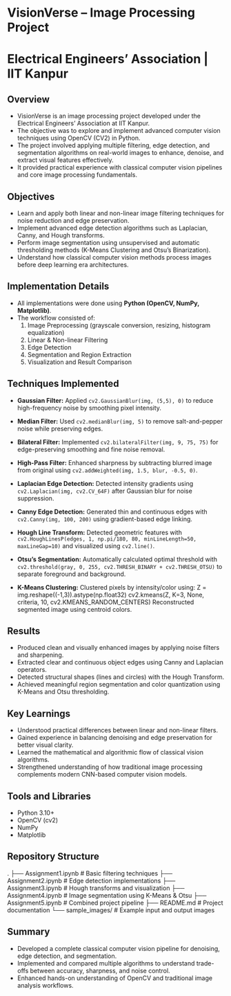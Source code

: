 # VisionVerse – Image Processing Project
# Electrical Engineers’ Association | IIT Kanpur

## Overview
- VisionVerse is an image processing project developed under the Electrical Engineers’ Association at IIT Kanpur.
- The objective was to explore and implement advanced computer vision techniques using OpenCV (CV2) in Python.
- The project involved applying multiple filtering, edge detection, and segmentation algorithms on real-world images to enhance, denoise, and extract visual features effectively.
- It provided practical experience with classical computer vision pipelines and core image processing fundamentals.

##  Objectives
- Learn and apply both linear and non-linear image filtering techniques for noise reduction and edge preservation.
- Implement advanced edge detection algorithms such as Laplacian, Canny, and Hough transforms.
- Perform image segmentation using unsupervised and automatic thresholding methods (K-Means Clustering and Otsu’s Binarization).
- Understand how classical computer vision methods process images before deep learning era architectures.

## Implementation Details
- All implementations were done using **Python (OpenCV, NumPy, Matplotlib)**.
- The workflow consisted of:
  1. Image Preprocessing (grayscale conversion, resizing, histogram equalization)
  2. Linear & Non-linear Filtering
  3. Edge Detection
  4. Segmentation and Region Extraction
  5. Visualization and Result Comparison

## Techniques Implemented
- **Gaussian Filter:** Applied `cv2.GaussianBlur(img, (5,5), 0)` to reduce high-frequency noise by smoothing pixel intensity.
- **Median Filter:** Used `cv2.medianBlur(img, 5)` to remove salt-and-pepper noise while preserving edges.
- **Bilateral Filter:** Implemented `cv2.bilateralFilter(img, 9, 75, 75)` for edge-preserving smoothing and fine noise removal.
- **High-Pass Filter:** Enhanced sharpness by subtracting blurred image from original using `cv2.addWeighted(img, 1.5, blur, -0.5, 0)`.

- **Laplacian Edge Detection:** Detected intensity gradients using `cv2.Laplacian(img, cv2.CV_64F)` after Gaussian blur for noise suppression.
- **Canny Edge Detection:** Generated thin and continuous edges with `cv2.Canny(img, 100, 200)` using gradient-based edge linking.
- **Hough Line Transform:** Detected geometric features with `cv2.HoughLinesP(edges, 1, np.pi/180, 80, minLineLength=50, maxLineGap=10)` and visualized using `cv2.line()`.

- **Otsu’s Segmentation:** Automatically calculated optimal threshold with `cv2.threshold(gray, 0, 255, cv2.THRESH_BINARY + cv2.THRESH_OTSU)` to separate foreground and background.
- **K-Means Clustering:** Clustered pixels by intensity/color using:
    Z = img.reshape((-1,3)).astype(np.float32)
    cv2.kmeans(Z, K=3, None, criteria, 10, cv2.KMEANS_RANDOM_CENTERS)
  Reconstructed segmented image using centroid colors.

##  Results
- Produced clean and visually enhanced images by applying noise filters and sharpening.
- Extracted clear and continuous object edges using Canny and Laplacian operators.
- Detected structural shapes (lines and circles) with the Hough Transform.
- Achieved meaningful region segmentation and color quantization using K-Means and Otsu thresholding.

##  Key Learnings
- Understood practical differences between linear and non-linear filters.
- Gained experience in balancing denoising and edge preservation for better visual clarity.
- Learned the mathematical and algorithmic flow of classical vision algorithms.
- Strengthened understanding of how traditional image processing complements modern CNN-based computer vision models.

##  Tools and Libraries
- Python 3.10+
- OpenCV (cv2)
- NumPy
- Matplotlib

##  Repository Structure
.
├── Assignment1.ipynb        # Basic filtering techniques
├── Assignment2.ipynb        # Edge detection implementations
├── Assignment3.ipynb        # Hough transforms and visualization
├── Assignment4.ipynb        # Image segmentation using K-Means & Otsu
├── Assignment5.ipynb        # Combined project pipeline
├── README.md                # Project documentation
└── sample_images/           # Example input and output images

##  Summary
- Developed a complete classical computer vision pipeline for denoising, edge detection, and segmentation.
- Implemented and compared multiple algorithms to understand trade-offs between accuracy, sharpness, and noise control.
- Enhanced hands-on understanding of OpenCV and traditional image analysis workflows.
